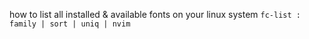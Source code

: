 how to list all installed & available fonts on your linux system
	`fc-list : family | sort | uniq | nvim`

